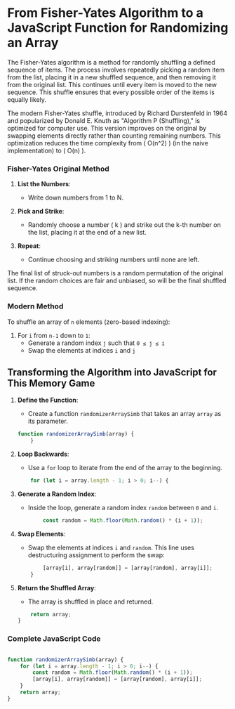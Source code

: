 # From Fisher-Yates Algorithm to a JavaScript Function for Randomizing an Array

The Fisher-Yates algorithm is a method for randomly shuffling a defined sequence of items. The process involves repeatedly picking a random item from the list, placing it in a new shuffled sequence, and then removing it from the original list. This continues until every item is moved to the new sequence. This shuffle ensures that every possible order of the items is equally likely.

The modern Fisher-Yates shuffle, introduced by Richard Durstenfeld in 1964 and popularized by Donald E. Knuth as "Algorithm P (Shuffling)," is optimized for computer use. This version improves on the original by swapping elements directly rather than counting remaining numbers. This optimization reduces the time complexity from \( O(n^2) \) (in the naive implementation) to \( O(n) \).

### Fisher-Yates Original Method

1. **List the Numbers**: 
    - Write down numbers from 1 to N.

2. **Pick and Strike**: 
    - Randomly choose a number \( k \) and strike out the k-th number on the list, placing it at the end of a new list.

3. **Repeat**: 
    - Continue choosing and striking numbers until none are left.

The final list of struck-out numbers is a random permutation of the original list. If the random choices are fair and unbiased, so will be the final shuffled sequence.

### Modern Method

To shuffle an array of `n` elements (zero-based indexing):

1. For `i` from `n-1` down to `1`:
   - Generate a random index `j` such that `0 ≤ j ≤ i`
   - Swap the elements at indices `i` and `j`

## Transforming the Algorithm into JavaScript for This Memory Game

1. **Define the Function**:
    - Create a function `randomizerArraySimb` that takes an array `array` as its parameter.

    ```javascript
    function randomizerArraySimb(array) {
        }
    ```

2. **Loop Backwards**:
    - Use a `for` loop to iterate from the end of the array to the beginning.

    ```javascript
        for (let i = array.length - 1; i > 0; i--) {
    ```

3. **Generate a Random Index**:
    - Inside the loop, generate a random index `random` between `0` and `i`.

    ```javascript
            const random = Math.floor(Math.random() * (i + 1));
    ```

4. **Swap Elements**:
    - Swap the elements at indices `i` and `random`. This line uses destructuring assignment to perform the swap:

    ```javascript
            [array[i], array[random]] = [array[random], array[i]];
        }
    ```

5. **Return the Shuffled Array**:
    - The array is shuffled in place and returned.

    ```javascript
        return array;
    }
    ```

### Complete JavaScript Code

```javascript

function randomizerArraySimb(array) {
    for (let i = array.length - 1; i > 0; i--) {
        const random = Math.floor(Math.random() * (i + 1));
        [array[i], array[random]] = [array[random], array[i]];
    }
    return array;
}

